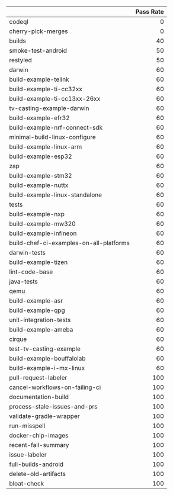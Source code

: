 |                                         |   Pass Rate |
|:----------------------------------------|------------:|
| codeql                                  |           0 |
| cherry-pick-merges                      |           0 |
| builds                                  |          40 |
| smoke-test-android                      |          50 |
| restyled                                |          50 |
| darwin                                  |          60 |
| build-example-telink                    |          60 |
| build-example-ti-cc32xx                 |          60 |
| build-example-ti-cc13xx-26xx            |          60 |
| tv-casting-example-darwin               |          60 |
| build-example-efr32                     |          60 |
| build-example-nrf-connect-sdk           |          60 |
| minimal-build-linux-configure           |          60 |
| build-example-linux-arm                 |          60 |
| build-example-esp32                     |          60 |
| zap                                     |          60 |
| build-example-stm32                     |          60 |
| build-example-nuttx                     |          60 |
| build-example-linux-standalone          |          60 |
| tests                                   |          60 |
| build-example-nxp                       |          60 |
| build-example-mw320                     |          60 |
| build-example-infineon                  |          60 |
| build-chef-ci-examples-on-all-platforms |          60 |
| darwin-tests                            |          60 |
| build-example-tizen                     |          60 |
| lint-code-base                          |          60 |
| java-tests                              |          60 |
| qemu                                    |          60 |
| build-example-asr                       |          60 |
| build-example-qpg                       |          60 |
| unit-integration-tests                  |          60 |
| build-example-ameba                     |          60 |
| cirque                                  |          60 |
| test-tv-casting-example                 |          60 |
| build-example-bouffalolab               |          60 |
| build-example-i-mx-linux                |          60 |
| pull-request-labeler                    |         100 |
| cancel-workflows-on-failing-ci          |         100 |
| documentation-build                     |         100 |
| process-stale-issues-and-prs            |         100 |
| validate-gradle-wrapper                 |         100 |
| run-misspell                            |         100 |
| docker-chip-images                      |         100 |
| recent-fail-summary                     |         100 |
| issue-labeler                           |         100 |
| full-builds-android                     |         100 |
| delete-old-artifacts                    |         100 |
| bloat-check                             |         100 |